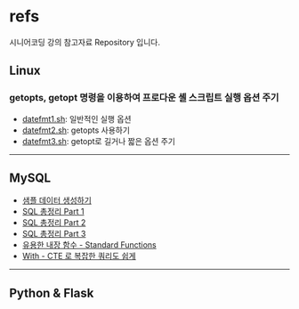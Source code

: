 # refs
시니어코딩 강의 참고자료 Repository 입니다.

## Linux

### getopts, getopt 명령을 이용하여 프로다운 셸 스크립트 실행 옵션 주기
* [datefmt1.sh](linux/datefmt1.sh): 일반적인 실행 옵션
* [datefmt2.sh](linux/datefmt2.sh): getopts 사용하기
* [datefmt3.sh](linux/datefmt3.sh): getopt로 길거나 짧은 옵션 주기

------------------------------------------------------------------

## MySQL
* [샘플 데이터 생성하기](mysql/MySQL_Make_SampleData)
* [SQL 총정리 Part 1](mysql/MySQL_총정리_1)
* [SQL 총정리 Part 2](mysql/MySQL_총정리_2)
* [SQL 총정리 Part 3](mysql/MySQL_총정리_3)
* [유용한 내장 함수 - Standard Functions](mysql/MySQL_Standard_Functions)
* [With - CTE 로 복잡한 쿼리도 쉽게](mysql/with_cte.sql)

----------------------------------------------------------

## Python & Flask
